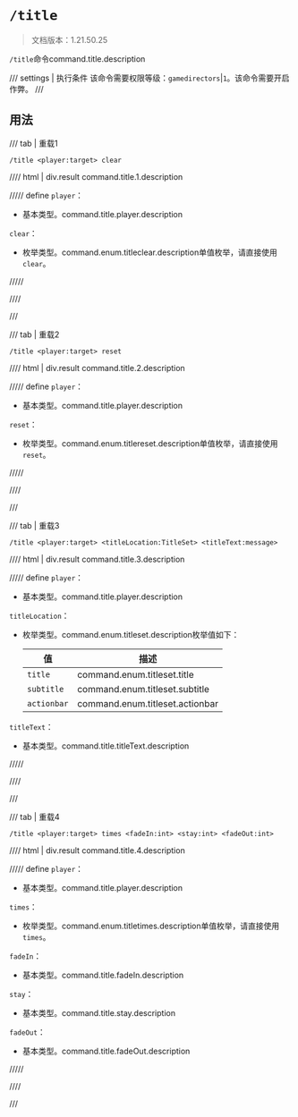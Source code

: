 # `/title`

> 文档版本：1.21.50.25

`/title`命令command.title.description

/// settings | 执行条件
该命令需要权限等级：`gamedirectors`|`1`。该命令需要开启作弊。
///

## 用法

/// tab | 重载1
```mcfunction
/title <player:target> clear
```

//// html | div.result
command.title.1.description

///// define
`player`：<!-- md:samp target -->

- 基本类型。command.title.player.description

`clear`：<!-- md:samp TitleClear -->

- 枚举类型。command.enum.titleclear.description单值枚举，请直接使用`clear`。


/////

////

///

/// tab | 重载2
```mcfunction
/title <player:target> reset
```

//// html | div.result
command.title.2.description

///// define
`player`：<!-- md:samp target -->

- 基本类型。command.title.player.description

`reset`：<!-- md:samp TitleReset -->

- 枚举类型。command.enum.titlereset.description单值枚举，请直接使用`reset`。


/////

////

///

/// tab | 重载3
```mcfunction
/title <player:target> <titleLocation:TitleSet> <titleText:message>
```

//// html | div.result
command.title.3.description

///// define
`player`：<!-- md:samp target -->

- 基本类型。command.title.player.description

`titleLocation`：<!-- md:samp TitleSet -->

- 枚举类型。command.enum.titleset.description枚举值如下：

  |值|描述|
  |---|---|
  |`title`|command.enum.titleset.title|
  |`subtitle`|command.enum.titleset.subtitle|
  |`actionbar`|command.enum.titleset.actionbar|


`titleText`：<!-- md:samp message -->

- 基本类型。command.title.titleText.description


/////

////

///

/// tab | 重载4
```mcfunction
/title <player:target> times <fadeIn:int> <stay:int> <fadeOut:int>
```

//// html | div.result
command.title.4.description

///// define
`player`：<!-- md:samp target -->

- 基本类型。command.title.player.description

`times`：<!-- md:samp TitleTimes -->

- 枚举类型。command.enum.titletimes.description单值枚举，请直接使用`times`。

`fadeIn`：<!-- md:samp int -->

- 基本类型。command.title.fadeIn.description

`stay`：<!-- md:samp int -->

- 基本类型。command.title.stay.description

`fadeOut`：<!-- md:samp int -->

- 基本类型。command.title.fadeOut.description


/////

////

///

